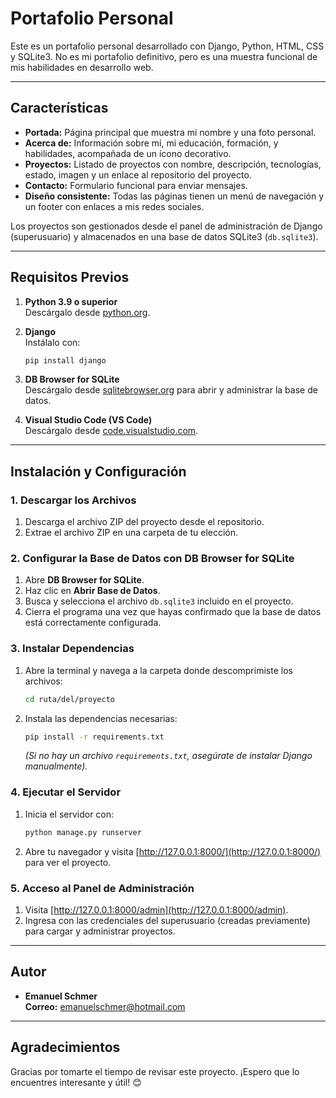 
# Portafolio Personal

Este es un portafolio personal desarrollado con Django, Python, HTML, CSS y SQLite3. No es mi portafolio definitivo, pero es una muestra funcional de mis habilidades en desarrollo web.

---

## Características

- **Portada:** Página principal que muestra mi nombre y una foto personal.  
- **Acerca de:** Información sobre mí, mi educación, formación, y habilidades, acompañada de un ícono decorativo.  
- **Proyectos:** Listado de proyectos con nombre, descripción, tecnologías, estado, imagen y un enlace al repositorio del proyecto.  
- **Contacto:** Formulario funcional para enviar mensajes.  
- **Diseño consistente:** Todas las páginas tienen un menú de navegación y un footer con enlaces a mis redes sociales.  

Los proyectos son gestionados desde el panel de administración de Django (superusuario) y almacenados en una base de datos SQLite3 (`db.sqlite3`).

---

## Requisitos Previos

1. **Python 3.9 o superior**  
   Descárgalo desde [python.org](https://www.python.org/).

2. **Django**  
   Instálalo con:
   ```bash
   pip install django
   ```

3. **DB Browser for SQLite**  
   Descárgalo desde [sqlitebrowser.org](https://sqlitebrowser.org/) para abrir y administrar la base de datos.

4. **Visual Studio Code (VS Code)**  
   Descárgalo desde [code.visualstudio.com](https://code.visualstudio.com/).

---

## Instalación y Configuración

### 1. Descargar los Archivos
1. Descarga el archivo ZIP del proyecto desde el repositorio.
2. Extrae el archivo ZIP en una carpeta de tu elección.

### 2. Configurar la Base de Datos con DB Browser for SQLite
1. Abre **DB Browser for SQLite**.
2. Haz clic en **Abrir Base de Datos**.
3. Busca y selecciona el archivo `db.sqlite3` incluido en el proyecto.
4. Cierra el programa una vez que hayas confirmado que la base de datos está correctamente configurada.

### 3. Instalar Dependencias
1. Abre la terminal y navega a la carpeta donde descomprimiste los archivos:
   ```bash
   cd ruta/del/proyecto
   ```
2. Instala las dependencias necesarias:
   ```bash
   pip install -r requirements.txt
   ```
   *(Si no hay un archivo `requirements.txt`, asegúrate de instalar Django manualmente).*

### 4. Ejecutar el Servidor
1. Inicia el servidor con:
   ```bash
   python manage.py runserver
   ```
2. Abre tu navegador y visita [http://127.0.0.1:8000/](http://127.0.0.1:8000/) para ver el proyecto.

### 5. Acceso al Panel de Administración
1. Visita [http://127.0.0.1:8000/admin](http://127.0.0.1:8000/admin).
2. Ingresa con las credenciales del superusuario (creadas previamente) para cargar y administrar proyectos.

---

## Autor

- **Emanuel Schmer**  
  **Correo:** [emanuelschmer@hotmail.com](mailto:emanuelschmer@hotmail.com)  

---

## Agradecimientos

Gracias por tomarte el tiempo de revisar este proyecto. ¡Espero que lo encuentres interesante y útil! 😊
